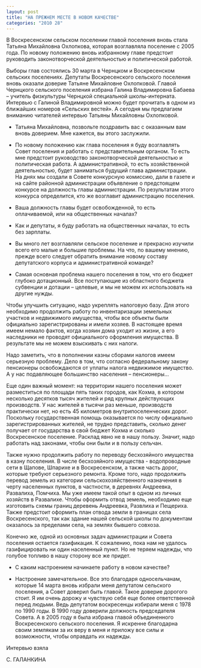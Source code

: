 ```yaml
---
layout: post
title: "НА ПРЕЖНЕМ МЕСТЕ В НОВОМ КАЧЕСТВЕ"
categories: "2010 28"
---
```


В Воскресенском сельском поселении главой поселения вновь стала Татьяна Михайловна Охлопкова, которая возглавляла поселение с 2005 года. По новому положению вновь избранному главе предстоит руководить законотворческой деятельностью и политической работой.

Выборы глав состоялись 30 марта в Чернцком и Воскресенском сельских поселениях. Депутаты Воскресенского сельского поселения вновь оказали доверие Татьяне Михайловне Охлопковой. Главой Чернцкого сельского поселения избрана Галина Владимировна Бабаева – учитель физкультуры Чернцкой специальной школы-интерната. Интервью с Галиной Владимировной можно будет прочитать в одном из ближайших номеров «Сельских вестей». А сегодня мы предлагаем вниманию читателей интервью Татьяны Михайловны Охлопковой.

- Татьяна Михайловна, позвольте поздравить вас с оказанным вам вновь доверием. Мне кажется, вы этого заслужили.

- По новому положению как глава поселения я буду возглавлять Совет поселения и работать с представительным органом. То есть мне предстоит руководство законотворческой деятельностью и политическая работа. А административной, то есть хозяйственной деятельностью, будет заниматься будущий глава администрации. На днях мы создали в Совете конкурсную комиссию, дали в газете и на сайте районной администрации объявление о предстоящем конкурсе на должность главы администрации. По результатам этого конкурса определится, кто же возглавит администрацию поселения.

- Ваша должность главы будет освобожденной, то есть оплачиваемой, или на общественных началах?

- Как и депутаты, я буду работать на общественных началах, то есть без зарплаты.

- Вы много лет возглавляли сельское поселение и прекрасно изучили всего его малые и большие проблемы. На что, по вашему мнению, прежде всего следует обратить внимание новому составу депутатского корпуса и административной команде?

- Самая основная проблема нашего поселения в том, что его бюджет глубоко дотационный. Все поступающие из областного бюджета субвенции и дотации – целевые, и мы не можем их использовать на другие нужды.

Чтобы улучшить ситуацию, надо укреплять налоговую базу. Для этого необходимо продолжить работу по инвентаризации земельных участков и недвижимого имущества, чтобы все объекты были официально зарегистрированы и имели хозяев. В настоящее время имеем немало фактов, когда хозяин дома уходит из жизни, а его наследники не проводят официального оформления имущества. В результате мы не можем взыскивать с них налоги.

Надо заметить, что в пополнении казны сборами налогов имеем серьезную проблему. Дело в том, что согласно федеральному закону пенсионеры освобождаются от уплаты налога недвижимое имущество. А у нас подавляющее большинство населения – пенсионеры…

Еще один важный момент: на территории нашего поселения может разместиться по площади пять таких городов, как Кохма, в котором несколько десятков тысяч жителей и ряд крупных действующих производств. У нас жителей в тысячи раз меньше, производств практически нет, но есть 45 километров внутрипоселенческих дорог. Поскольку государственная помощь оказывается по числу официально зарегистрированных жителей, не трудно представить, сколько денег получает от государства в свой бюджет Кохма и сколько Воскресенское поселение. Расклад явно не в нашу пользу. Значит, надо работать над законами, чтобы они были и в пользу сельчан.

Также нужно продолжить работу по переводу бесхозяйного имущества в казну поселения. В числе бесхозяйного имущества - водопроводные сети в Щапове, Шпарихе и в Воскресенском, а также часть дорог, которые требуют серьезного ремонта. Кроме того, надо продолжить перевод земель из категории сельскохозяйственного назначения в черту населенных пунктов, в частности, в деревнях Андреевка, Развалиха, Помчиха. Мы уже имеем такой опыт в одном из личных хозяйств в Развалихе. Чтобы оформить отвод земель, необходимо еще изготовить схемы границ  деревень Андреевка, Развлиха и Пещериха. Также предстоит оформить план отвода земли в границах села Воскресенского, так как здание нашей сельской школы по документам оказалось за пределами села, на землях бывшего совхоза.

Конечно же, одной из основных задач администрации и Совета поселения остается газификация. К сожалению, пока нам не удалось газифицировать ни один населенный пункт. Но не теряем надежды, что голубое топливо в нашу сторону все же придет.

- С каким настроением начинаете работу в новом качестве?

- Настроение замечательное. Все это благодаря односельчанам, которые 14 марта вновь избрали меня депутатом сельского поселения, а Совет доверил быть главой. Такое доверие дорогого стоит. Я им очень дорожу и чувствую себя еще более ответственной перед людьми. Ведь депутатом воскресенцы избирали меня с 1978 по 1990 годы. В 1990 году доверили должность председателя Совета. А в 2005 году я была избрана главой объединенного Воскресенского сельского поселения. Я искренне благодарна своим землякам за их веру в меня и приложу все силы и возможности, чтобы оправдать их надежды.

Интервью взяла

С. ГАЛАНКИНА


